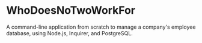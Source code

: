 # WhoDoesNoTwoWorkFor
A command-line application from scratch to manage a company's employee database, using Node.js, Inquirer, and PostgreSQL.
